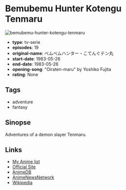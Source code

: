 # Bemubemu Hunter Kotengu Tenmaru

![bemubemu-hunter-kotengu-tenmaru](https://cdn.myanimelist.net/images/anime/12/47183.jpg)

-   **type**: tv-serie
-   **episodes**: 19
-   **original-name**: べムべムハンター・こてんぐテン丸
-   **start-date**: 1983-05-26
-   **end-date**: 1983-05-26
-   **opening-song**: "Oiraten-maru" by Yoshiko Fujita
-   **rating**: None

## Tags

-   adventure
-   fantasy

## Sinopse

Adventures of a demon slayer Tenmaru.

## Links

-   [My Anime list](https://myanimelist.net/anime/17687/Bemubemu_Hunter_Kotengu_Tenmaru)
-   [Official Site](http://www.toei-anim.co.jp/lineup/tv/tenmaru/)
-   [AnimeDB](http://anidb.info/perl-bin/animedb.pl?show=anime&aid=1932)
-   [AnimeNewsNetwork](http://www.animenewsnetwork.com/encyclopedia/anime.php?id=1216)
-   [Wikipedia](http://ja.wikipedia.org/wiki/%E3%83%99%E3%83%A0%E3%83%99%E3%83%A0%E3%83%8F%E3%83%B3%E3%82%BF%E3%83%BC%E3%81%93%E3%81%A6%E3%82%93%E3%81%90%E3%83%86%E3%83%B3%E4%B8%B8)
